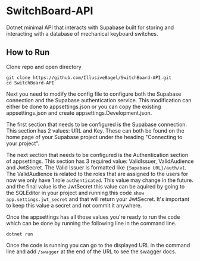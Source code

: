 # SwitchBoard-API
Dotnet minimal API that interacts with Supabase built for storing and interacting with a database of mechanical keyboard switches.

## How to Run
Clone repo and open directory

```
git clone https://github.com/IllusiveBagel/SwitchBoard-API.git
cd SwitchBoard-API
```
Next you need to modify the config file to configure both the Supabase connection and the Supabase authentication service. This modification can either be done to appsettings.json or you can copy the existing appsettings.json and create appsettings.Development.json.

The first section that needs to be configured is the Supabase connection. This section has 2 values: URL and Key. These can both be found on the home page of your Supabase project under the heading "Connecting to your project".

The next section that needs to be configured is the Authentication section of appsettings. This section has 3 required value: ValidIssuer, ValidAudience and JwtSecret. The Valid Issuer is formatted like ```{Supabase URL}/auth/v1```. The ValidAudience is related to the roles that are assigned to the users for now we only have 1 role ```authenticated```. This value may change in the future. and the final value is the JwtSecret this value can be aquired by going to the SQLEditor in your project and running this code ```show app.settings.jwt_secret``` and that will return your JwtSecret. It's important to keep this value a secret and not commit it anywhere.

Once the appsettings has all those values you're ready to run the code which can be done by running the following line in the command line.

```dotnet run```

Once the code is running you can go to the displayed URL in the command line and add ```/swagger``` at the end of the URL to see the swagger docs.